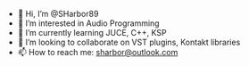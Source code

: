 - 👋 Hi, I’m @SHarbor89
- 👀 I’m interested in Audio Programming
- 🌱 I’m currently learning JUCE, C++, KSP
- 💞️ I’m looking to collaborate on VST plugins, Kontakt libraries
- 📫 How to reach me: sharbor@outlook.com

<!---
SHarbor89/SHarbor89 is a ✨ special ✨ repository because its `README.md` (this file) appears on your GitHub profile.
You can click the Preview link to take a look at your changes.
--->

